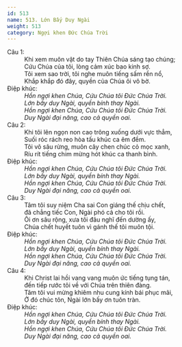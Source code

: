 ```yaml
---
id: 513
name: 513. Lớn Bấy Duy Ngài
weight: 513
category: Ngợi khen Đức Chúa Trời
---
```

<dl><dt>Câu 1:</dt><dd data-verse="1">Khi xem muôn vật do tay Thiên Chúa sáng tạo chúng; <br/>Cứu Chúa của tôi, lòng cảm xúc bao kinh sợ. <br/>Tôi xem sao trời, tôi nghe muôn tiếng sấm rền nổ, <br/>Khắp khắp đó đây, quyền của Chúa ôi vô bờ. </dd><dt>Điệp khúc:</dt><dd data-chorus="1"><em>Hồn ngợi khen Chúa, Cứu Chúa tôi Đức Chúa Trời. <br/>Lớn bấy duy Ngài, quyền bính thay Ngài. <br/>Hồn ngợi khen Chúa, Cứu Chúa tôi Đức Chúa Trời. <br/>Duy Ngài đại năng, cao cả quyền oai. </em></dd><dt>Câu 2:</dt><dd data-verse="2">Khi tôi lên ngọn non cao trông xuống dưới vực thẳm, <br/>Suối róc rách reo hòa tấu khúc ca êm đềm. <br/>Tôi vô sâu rừng, muôn cây chen chúc cỏ mọc xanh, <br/>Ríu rít tiếng chim mừng hót khúc ca thanh bình. </dd><dt>Điệp khúc:</dt><dd data-chorus="1"><em>Hồn ngợi khen Chúa, Cứu Chúa tôi Đức Chúa Trời. <br/>Lớn bấy duy Ngài, quyền bính thay Ngài. <br/>Hồn ngợi khen Chúa, Cứu Chúa tôi Đức Chúa Trời. <br/>Duy Ngài đại năng, cao cả quyền oai. </em></dd><dt>Câu 3:</dt><dd data-verse="3">Tâm tôi suy niệm Cha sai Con giáng thế chịu chết, <br/>đã chẳng tiếc Con, Ngài phó cả cho tôi rồi. <br/>Ôi ơn sâu rộng, xưa tôi đâu nghĩ đến dường ấy, <br/>Chúa chết huyết tuôn vì gánh thế tôi muôn tội. </dd><dt>Điệp khúc:</dt><dd data-chorus="1"><em>Hồn ngợi khen Chúa, Cứu Chúa tôi Đức Chúa Trời. <br/>Lớn bấy duy Ngài, quyền bính thay Ngài. <br/>Hồn ngợi khen Chúa, Cứu Chúa tôi Đức Chúa Trời. <br/>Duy Ngài đại năng, cao cả quyền oai. </em></dd><dt>Câu 4:</dt><dd data-verse="4">Khi Christ lai hồi vang vang muôn ức tiếng tụng tán, <br/>đến tiếp rước tôi về với Chúa trên thiên đàng. <br/>Tâm tôi vui mừng khiêm nhu cung kính bái phục mãi, <br/>Ở đó chúc tôn, Ngài lớn bấy ơn tuôn tràn. </dd><dt>Điệp khúc:</dt><dd data-chorus="1"><em>Hồn ngợi khen Chúa, Cứu Chúa tôi Đức Chúa Trời. <br/>Lớn bấy duy Ngài, quyền bính thay Ngài. <br/>Hồn ngợi khen Chúa, Cứu Chúa tôi Đức Chúa Trời. <br/>Duy Ngài đại năng, cao cả quyền oai. </em></dd></dl>
